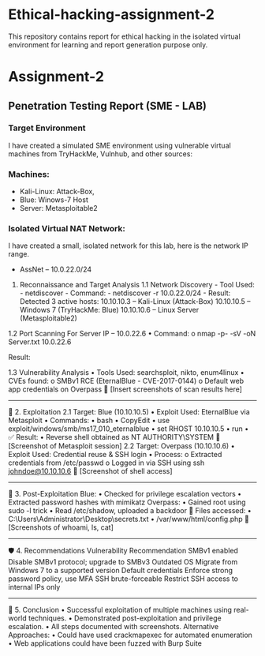 # Ethical-hacking-assignment-2
This repository contains report for ethical hacking in the isolated virtual environment for learning and report generation purpose only.
# Assignment-2
## Penetration Testing Report (SME - LAB)
### Target Environment
I have created a simulated SME environment using vulnerable virtual machines from TryHackMe, Vulnhub, and other sources:
### Machines:
  - Kali-Linux: Attack-Box,
  - Blue: Winows-7 Host
  - Server: Metasploitable2
### Isolated Virtual NAT Network: 
I have created a small, isolated network for this lab, here is the network IP range.
 - AssNet – 10.0.22.0/24
1. Reconnaissance and Target Analysis
	  1.1 Network Discovery
		  - Tool Used: 
		    - netdiscover
		  - Command:
		    - netdiscover -r 10.0.22.0/24
		- Result:
			Detected 3 active hosts: 
				10.10.10.3 – Kali-Linux (Attack-Box)
				10.10.10.5 – Windows 7 (TryHackMe: Blue)
				10.10.10.6 – Linux Server (Metasploitable2)


1.2 Port Scanning For Server IP – 10.0.22.6
•	Command:
o	nmap -p- -sV -oN Server.txt 10.0.22.6

Result:

1.3 Vulnerability Analysis
•	Tools Used: searchsploit, nikto, enum4linux
•	CVEs found: 
o	SMBv1 RCE (EternalBlue - CVE-2017-0144)
o	Default web app credentials on Overpass
📸 [Insert screenshots of scan results here]
________________________________________
🧨 2. Exploitation
2.1 Target: Blue (10.10.10.5)
•	Exploit Used: EternalBlue via Metasploit
•	Commands:
•	bash
•	CopyEdit
•	use exploit/windows/smb/ms17_010_eternalblue
•	set RHOST 10.10.10.5
•	run
•	
✅ Result:
•	Reverse shell obtained as NT AUTHORITY\\SYSTEM
📸 [Screenshot of Metasploit session]
2.2 Target: Overpass (10.10.10.6)
•	Exploit Used: Credential reuse & SSH login
•	Process: 
o	Extracted credentials from /etc/passwd
o	Logged in via SSH using ssh johndoe@10.10.10.6
📸 [Screenshot of shell access]
________________________________________
🧬 3. Post-Exploitation
Blue:
•	Checked for privilege escalation vectors
•	Extracted password hashes with mimikatz
Overpass:
•	Gained root using sudo -l trick
•	Read /etc/shadow, uploaded a backdoor
📁 Files accessed:
•	C:\\Users\\Administrator\\Desktop\\secrets.txt
•	/var/www/html/config.php
📸 [Screenshots of whoami, ls, cat]
________________________________________
🛡️ 4. Recommendations
Vulnerability	Recommendation
SMBv1 enabled	Disable SMBv1 protocol; upgrade to SMBv3
Outdated OS	Migrate from Windows 7 to a supported version
Default credentials	Enforce strong password policy, use MFA
SSH brute-forceable	Restrict SSH access to internal IPs only
________________________________________
📌 5. Conclusion
•	Successful exploitation of multiple machines using real-world techniques.
•	Demonstrated post-exploitation and privilege escalation.
•	All steps documented with screenshots.
Alternative Approaches:
•	Could have used crackmapexec for automated enumeration
•	Web applications could have been fuzzed with Burp Suite

